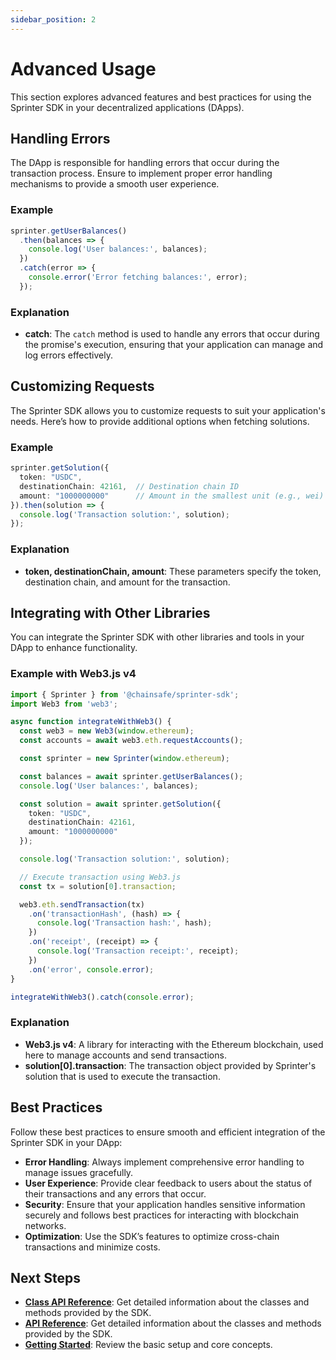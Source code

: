 ```yaml
---
sidebar_position: 2
---
```


# Advanced Usage

This section explores advanced features and best practices for using the Sprinter SDK in your decentralized applications (DApps).

## Handling Errors

The DApp is responsible for handling errors that occur during the transaction process. Ensure to implement proper error handling mechanisms to provide a smooth user experience.

### Example

```typescript
sprinter.getUserBalances()
  .then(balances => {
    console.log('User balances:', balances);
  })
  .catch(error => {
    console.error('Error fetching balances:', error);
  });
```

### Explanation

- **catch**: The `catch` method is used to handle any errors that occur during the promise's execution, ensuring that your application can manage and log errors effectively.

## Customizing Requests

The Sprinter SDK allows you to customize requests to suit your application's needs. Here’s how to provide additional options when fetching solutions.

### Example

```typescript
sprinter.getSolution({
  token: "USDC",
  destinationChain: 42161,  // Destination chain ID
  amount: "1000000000"      // Amount in the smallest unit (e.g., wei)
}).then(solution => {
  console.log('Transaction solution:', solution);
});
```

### Explanation

- **token, destinationChain, amount**: These parameters specify the token, destination chain, and amount for the transaction.

## Integrating with Other Libraries

You can integrate the Sprinter SDK with other libraries and tools in your DApp to enhance functionality.

### Example with Web3.js v4

```typescript
import { Sprinter } from '@chainsafe/sprinter-sdk';
import Web3 from 'web3';

async function integrateWithWeb3() {
  const web3 = new Web3(window.ethereum);
  const accounts = await web3.eth.requestAccounts();

  const sprinter = new Sprinter(window.ethereum);

  const balances = await sprinter.getUserBalances();
  console.log('User balances:', balances);

  const solution = await sprinter.getSolution({
    token: "USDC",
    destinationChain: 42161,
    amount: "1000000000"
  });

  console.log('Transaction solution:', solution);

  // Execute transaction using Web3.js
  const tx = solution[0].transaction;

  web3.eth.sendTransaction(tx)
    .on('transactionHash', (hash) => {
      console.log('Transaction hash:', hash);
    })
    .on('receipt', (receipt) => {
      console.log('Transaction receipt:', receipt);
    })
    .on('error', console.error);
}

integrateWithWeb3().catch(console.error);
```

### Explanation

- **Web3.js v4**: A library for interacting with the Ethereum blockchain, used here to manage accounts and send transactions.
- **solution[0].transaction**: The transaction object provided by Sprinter's solution that is used to execute the transaction.

## Best Practices

Follow these best practices to ensure smooth and efficient integration of the Sprinter SDK in your DApp:

- **Error Handling**: Always implement comprehensive error handling to manage issues gracefully.
- **User Experience**: Provide clear feedback to users about the status of their transactions and any errors that occur.
- **Security**: Ensure that your application handles sensitive information securely and follows best practices for interacting with blockchain networks.
- **Optimization**: Use the SDK’s features to optimize cross-chain transactions and minimize costs.

## Next Steps

- **[Class API Reference](class-reference.md)**: Get detailed information about the classes and methods provided by the SDK.
- **[API Reference](api-functions.md)**: Get detailed information about the classes and methods provided by the SDK.
- **[Getting Started](../get-started.md)**: Review the basic setup and core concepts.
